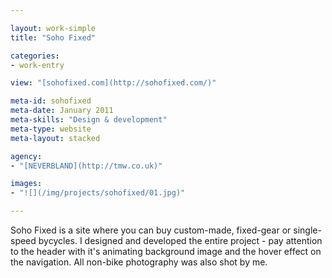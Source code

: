 ```yaml
---

layout: work-simple
title: "Soho Fixed"

categories:
- work-entry

view: "[sohofixed.com](http://sohofixed.com/)"

meta-id: sohofixed
meta-date: January 2011
meta-skills: "Design & development"
meta-type: website
meta-layout: stacked

agency:
- "[NEVERBLAND](http://tmw.co.uk)"

images:
- "![](/img/projects/sohofixed/01.jpg)"

---
```


Soho Fixed is a site where you can buy custom-made, fixed-gear or single-speed bycycles. I designed and developed the entire project - pay attention to the header with it's animating background image and the hover effect on the navigation. All non-bike photography was also shot by me.